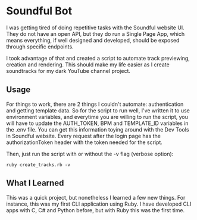 # Soundful Bot

I was getting tired of doing repetitive tasks with the Soundful website UI. They do not have an open API, but they do run a Single Page App, which means everything, if well designed and developed, should be exposed through specific endpoints.

I took advantage of that and created a script to automate track previewing, creation and rendering. This should make my life easier as I create soundtracks for my dark YouTube channel project.

## Usage

For things to work, there are 2 things I couldn't automate: authentication and getting template data. So for the script to run well, I've written it to use environment variables, and everytime you are willing to run the script, you will have to update the AUTH_TOKEN, BPM and TEMPLATE_ID variables in the .env file. You can get this information toying around with the Dev Tools in Soundful website. Every request after the login page has the authorizationToken header with the token needed for the script.

Then, just run the script with or without the -v flag (verbose option):
```shell
ruby create_tracks.rb -v
```

## What I Learned

This was a quick project, but nonetheless I learned a few new things. For instance, this was my first CLI application using Ruby. I have developed CLI apps with C, C# and Python before, but with Ruby this was the first time.
